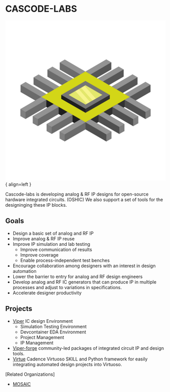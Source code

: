 # CASCODE-LABS

![Cascode-Labs Logo](imgs/logo/vecteezy_isometric-microchip-on-a-white-background_.jpg){ align=left }

Cascode-labs is developing analog & RF IP designs for open-source hardware
integrated circuits. (OSHIC)  We also support a set of tools for the
designinging these IP blocks.

## Goals

- Design a basic set of analog and RF IP
- Improve analog & RF IP reuse
- Improve IP simulation and lab testing
  - Improve communication of results
  - Improve coverage
  - Enable process-independent test benches
- Encourage collaboration among designers with an interest in
  design automation
- Lower the barrier to entry for analog and RF design engineers
- Develop analog and RF IC generators that can produce IP in multiple
processes and adjust to variations in specifications.
- Accelerate designer productivity

## Projects

- [Viper](http://www.cascode-labs.org/viper/) IC design Environment
  - Simulation Testing Environment
  - Devcontainer EDA Environment
  - Project Management
  - IP Management
- [Viper-forge](http://www.cascode-labs.org/viper-forge/) community-led 
  packages of integrated circuit IP and design tools.
- [Virtue](http://www.cascode-labs.org/virtue/) Cadence Virtuoso SKILL and
Python framework for easily integrating automated design projects into
Virtuoso.

[Related Organizations]

- [MOSAIC](https://www.mosaic-ic.org/)